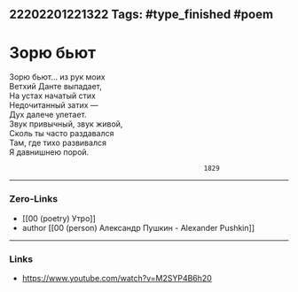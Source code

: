 22202201221322
Tags: #type_finished #poem 
---
# Зорю бьют

Зорю бьют… из рук моих  
Ветхий Данте выпадает,  
На устах начатый стих  
Недочитанный затих —  
Дух далече улетает.  
Звук привычный, звук живой,  
Сколь ты часто раздавался  
Там, где тихо развивался  
Я давнишнею порой.  

                                                     1829

---
### Zero-Links
- [[00 (poetry) Утро]]
- author [[00 (person) Александр Пушкин - Alexander Pushkin]]
---
### Links
- https://www.youtube.com/watch?v=M2SYP4B6h20